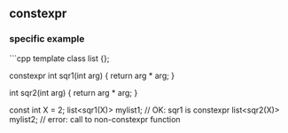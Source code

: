 <h2>constexpr</h2>

<h3>specific example</h3>
```cpp
template<int N>
class list {};

constexpr int sqr1(int arg) { return arg * arg; }

int sqr2(int arg) { return arg * arg; }

const int X = 2;
list<sqr1(X)> mylist1;  // OK: sqr1 is constexpr
list<sqr2(X)> mylist2;  // error: call to non-constexpr function
```